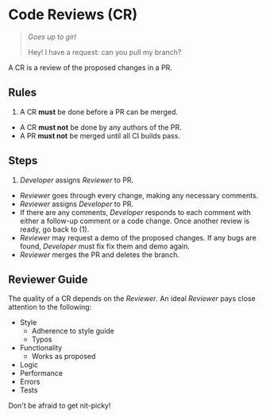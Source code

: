 # Code Reviews (CR)

> *Goes up to girl*
>
> Hey! I have a request: can you pull my branch?

A CR is a review of the proposed changes in a PR.

## Rules

1. A CR **must** be done before a PR can be merged.
* A CR **must not** be done by any authors of the PR.
* A PR **must not** be merged until all CI builds pass.


## Steps

1. *Developer* assigns *Reviewer* to PR.
* *Reviewer* goes through every change, making any necessary comments.
* *Reviewer* assigns *Developer* to PR.
* If there are any comments, *Developer* responds to each comment with either a follow-up comment or a code change. Once another review is ready, go back to (1).
* *Reviewer* may request a demo of the proposed changes. If any bugs are found, *Developer* must fix fix them and demo again.
* *Reviewer* merges the PR and deletes the branch.


## Reviewer Guide

The quality of a CR depends on the *Reviewer*. An ideal *Reviewer* pays close attention to the following:

* Style
  - Adherence to style guide
  - Typos
* Functionality
  - Works as proposed
* Logic
* Performance
* Errors
* Tests

Don't be afraid to get nit-picky!